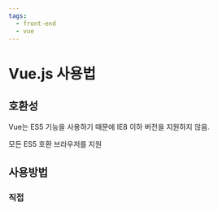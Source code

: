 ```yaml
---
tags:
  - front-end
  - vue
---
```


# Vue.js 사용법

## 호환성

Vue는 ES5 기능을 사용하기 때문에 IE8 이하 버전을 지원하지 않음.

모든 ES5 호환 브라우저를 지원



## 사용방법

### 직접 <script>에 추가

[다운로드](https://kr.vuejs.org/js/vue.js)를 받아 vue.js를 script에 추가.

```html
<script src="./vue.js"
```

### CDN

프로토타이핑 또는 학습 목적

```html
<script src="https://cdn.jsdelivr.net/npm/vue/dist/vue.js"></script>
```

프로덕션 - 특정 버전의 빌드를 추가해야 새 버전에서 추가된 기능으로의 오류를 막을 수 있다.

```html
<script src="https://cdn.jsdelivr.net/npm/vue@2.6.0"></script>
```

기본 ES 모듈을 사용하는 경우 ES 모듈 호환 빌드 파일을 제공

```javascript
<script type="module">
  import Vue from 'https://cdn.jsdelivr.net/npm/vue@2.6.11/dist/vue.esm.browser.js'
</script>
```

https://cdn.jsdelivr.net/npm/vue/ 에서 npm 패키지의 소스를 볼 수 있다.

[Vue의 각 빌드간 차이점](https://kr.vuejs.org/v2/guide/installation.html#%EA%B0%81-%EB%8B%A4%EB%A5%B8-%EB%B9%8C%EB%93%9C%EA%B0%84-%EC%B0%A8%EC%9D%B4%EC%A0%90)

## NPM 

Vue를 이용한 대규모 어플리케이션 구축시 npm을 이용한 설치를 권장

[SFC](https://kr.vuejs.org/v2/guide/single-file-components.html)를 위한 도구도 제공

```bash
$ npm install vue
```

## CLI

Vue.js는 단일 페이지 어플리케이션 구축을 위한 [CLI](https://github.com/vuejs/vue-cli)를 제공.

